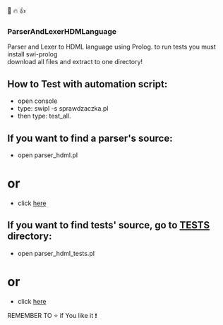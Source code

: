 :muscle: :fire: :thumbsup:
### ParserAndLexerHDMLanguage
Parser and Lexer to HDML language using Prolog. 
to run tests you must install swi-prolog\
download all files and extract to one directory!

## How to Test with automation script: 
- open console
- type: swipl -s sprawdzaczka.pl
- then type: test_all. 

## If you want to find a parser's source:
- open parser_hdml.pl  
# or
- click [here](parser_hdml.pl)

## If you want to find tests' source, go to [TESTS](TESTS) directory:
- open parser_hdml_tests.pl   
# or
- click [here](TESTS/parser_hdml_tests.pl)

REMEMBER TO :star: if You like it :exclamation:
